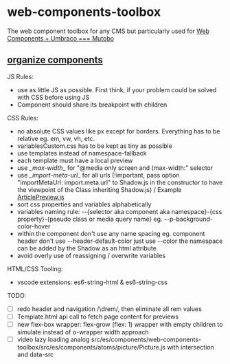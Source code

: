 # web-components-toolbox
The web component toolbox for any CMS but particularly used for [Web Components + Umbraco === Mutobo](http://mutobo.ch/)

## [organize components](https://wiki.migros.net/display/OCC/Web+Components+CMS+Template)

JS Rules:
- use as little JS as possible. First think, if your problem could be solved with CSS before using JS
- Component should share its breakpoint with children

CSS Rules:
- no absolute CSS values like px except for borders. Everything has to be relative eg. em, vw, vh, etc.
- variablesCustom.css has to be kept as tiny as possible
- use templates instead of namespace-fallback
- each template must have a local preview
- use _\_max-width_\_ for "@media only screen and (max-width:" selector
- use _\_import-meta-url_\_ for all urls (!important, pass option "importMetaUrl: import.meta.url" to Shadow.js in the constructor to have the viewpoint of the Class inheriting Shadow.js) / Example [ArticlePreview.js](https://github.com/mits-gossau/web-components-toolbox/blob/master/src/es/components/molecules/articlePreview/ArticlePreview.js#L7)
- sort css properties and variables alphabetically
- variables naming rule: --{selector aka component aka namespace}-{css property}-{pseudo class or media query name} eg. --p-background-color-hover
- within the component don't use any name spacing eg. component header don't use --header-default-color just use --color the namespace can be added by the Shadow as an html attribute
- avoid overly use of reassigning / overwrite variables

HTML/CSS Tooling:
- vscode extensions: es6-string-html & es6-string-css

TODO:
- [ ] redo header and navigation /\drem/, then eliminate all rem values
- [ ] Template.html api call to fetch page content for previews
- [ ] new flex-box wrapper: flex-grow (flex: 1) wrapper with empty children to simulate instead of o-wrapper width approach
- [ ] video lazy loading analog src/es/components/web-components-toolbox/src/es/components/atoms/picture/Picture.js with intersection and data-src
